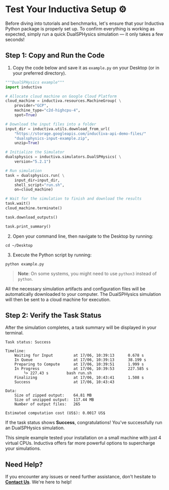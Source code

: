 # Test Your Inductiva Setup ⚙️
Before diving into tutorials and benchmarks, let's ensure that your Inductiva Python package is properly set up. To confirm everything is working as expected, simply run a quick DualSPHysics simulation — it only takes a few seconds!

## Step 1: Copy and Run the Code

1. Copy the code below and save it as `example.py` on your Desktop (or in your preferred directory).

```python
"""DualSPHysics example"""
import inductiva

# Allocate cloud machine on Google Cloud Platform
cloud_machine = inductiva.resources.MachineGroup( \
    provider="GCP",
    machine_type="c2d-highcpu-4",
    spot=True)

# Download the input files into a folder
input_dir = inductiva.utils.download_from_url(
    "https://storage.googleapis.com/inductiva-api-demo-files/"
    "dualsphysics-input-example.zip",
    unzip=True)

# Initialize the Simulator
dualsphysics = inductiva.simulators.DualSPHysics( \
    version="5.2.1")

# Run simulation 
task = dualsphysics.run( \
    input_dir=input_dir,
    shell_script="run.sh",
    on=cloud_machine)

# Wait for the simulation to finish and download the results
task.wait()
cloud_machine.terminate()

task.download_outputs()

task.print_summary()
```

2. Open your command line, then navigate to the Desktop by running:

```
cd ~/Desktop
```

3. Execute the Python script by running:

```
python example.py
```

> **Note**: On some systems, you might need to use `python3` instead of `python`.

All the necessary simulation artifacts and configuration files will be automatically downloaded to your computer. The DualSPHysics simulation will then be sent to a cloud machine for execution.

## Step 2: Verify the Task Status
After the simulation completes, a task summary will be displayed in your terminal.

```
Task status: Success

Timeline:
	Waiting for Input         at 17/06, 10:39:13      0.678 s
	In Queue                  at 17/06, 10:39:13      38.199 s
	Preparing to Compute      at 17/06, 10:39:51      1.999 s
	In Progress               at 17/06, 10:39:53      227.585 s
		└> 227.43 s        bash run.sh
	Finalizing                at 17/06, 10:43:41      1.508 s
	Success                   at 17/06, 10:43:43      

Data:
	Size of zipped output:    64.81 MB
	Size of unzipped output:  117.44 MB
	Number of output files:   265

Estimated computation cost (US$): 0.0017 US$
```

If the task status shows **Success**, congratulations! You've successfully run an DualSPHysics simulation.

This simple example tested your installation on a small machine with just 4 virtual CPUs. Inductiva offers far more powerful options to supercharge your simulations.

## Need Help?
If you encounter any issues or need further assistance, don't hesitate to [**Contact Us**](mailto:support@inductiva.ai). We're here to help!
